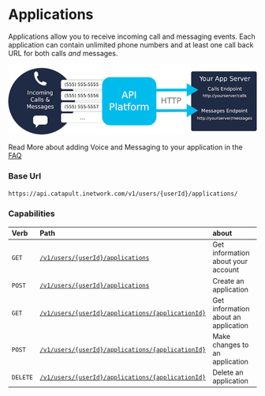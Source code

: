 # Applications
Applications allow you to receive incoming call and messaging events.  Each application can contain unlimited phone numbers and at least one call back URL for both calls _and_ messages.

![application-info](../../images/app-welcome.png)

<aside class="alert general small">
<p>
Read More about adding Voice and Messaging to your application in the <a href="https://dev.bandwidth.com/faq/#general">FAQ</a>
</p>
</aside>

### Base Url
`https://api.catapult.inetwork.com/v1/users/{userId}/applications/`

### Capabilities

| Verb                               | Path                                                                                    | about                                |
|:-----------------------------------|:----------------------------------------------------------------------------------------|:-------------------------------------|
| <code class="get">GET</code>       | [`/v1/users/{userId}/applications`](getApplications.md)                                 | Get information about your account   |
| <code class="post">POST</code>     | [`/v1/users/{userId}/applications`](postApplications.md)                                | Create an application                |
| <code class="get">GET</code>       | [`/v1/users/{userId}/applications/{applicationId}`](getApplicationsApplicationId.md)    | Get information about an application |
| <code class="post">POST</code>     | [`/v1/users/{userId}/applications/{applicationId}`](postApplicationsApplicationId.md)   | Make changes to an application       |
| <code class="delete">DELETE</code> | [`/v1/users/{userId}/applications/{applicationId}`](deleteApplicationsApplicationId.md) | Delete an application                |
